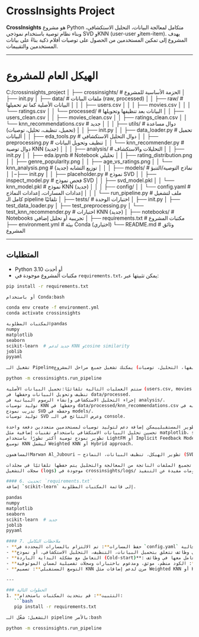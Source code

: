 # CrossInsights Project

**CrossInsights** هو مشروع Python متكامل لمعالجة البيانات، التحليل الاستكشافي، وبناء نظام توصية باستخدام نموذجي SVD وKNN (user-user وitem-item). يهدف المشروع إلى تمكين المستخدمين من الحصول على توصيات أفلام ذكية بناءً على بيانات المستخدمين والتقييمات.

---

# الهيكل العام للمشروع

C:/crossinsights_project
│
├── crossinsights/ # الحزمة الأساسية للمشروع
│ ├── init.py
│ ├── data/ # ملفات البيانات (raw, processed)
│ │ ├── raw/ # البيانات الأصلية كما تم تحميلها
│ │ │ ├── users.csv
│ │ │ ├── movies.csv
│ │ │ └── ratings.csv
│ │ └── processed/ # البيانات بعد تنظيفها وتحويلها
│ │ ├── users_clean.csv
│ │ ├── movies_clean.csv
│ │ ├── ratings_clean.csv
│ │ └── knn_recommendations.csv  # جديد
│ │
│ ├── utils/ # دوال مساعدة (تحميل، تنظيف، تحليل، توصيات)
│ │ ├── init.py
│ │ ├── data_loader.py # تحميل البيانات
│ │ ├── eda_tools.py # دوال التحليل الاستكشافي
│ │ ├── preprocessing.py # تنظيف وتحويل البيانات
│ │ └── knn_recommender.py # دوال توصية KNN (جديد)
│ │
│ ├── analysis/ # التحليلات والاستكشاف
│ │ ├── init.py
│ │ ├── eda.ipynb # Notebook تحليلي
│ │ ├── rating_distribution.png
│ │ ├── genre_popularity.png
│ │ ├── age_vs_ratings.png
│ │ └── knn_analysis.png # توزيع التشابه (جديد)
│ │
│ ├── models/ # نماذج التوصية/التنبؤ
│ │–├── init.py
│ │ ├── placeholder.py # نموذج SVD
│ │ ├── inspect_model.py # فحص نموذج SVD
│ │ ├── svd_model.pkl
│ │ └── knn_model.pkl # نموذج KNN (جديد)
│ │
│ ├── config/
│ │ └── config.yaml # إعدادات المسارات، إعدادات النماذج
│ │
│ └── run_pipeline.py # ملف لتشغيل كامل الـ pipeline تلقائيًا
│
├── tests/ # اختبارات الوحدة
│ ├── init.py
│ ├── test_data_loader.py
│ ├── test_preprocessing.py
│ └── test_knn_recommender.py # اختبارات KNN (جديد)
│
├── notebooks/ # Notebooks تجريبية أو تحليل إضافي
│
├── requirements.txt # مكتبات المشروع
├── environment.yml # بيئة Conda (اختياري)
└── README.md # وثائق المشروع


---

## المتطلبات

- Python 3.10 أو أحدث
- مكتبات المشروع موجودة في `requirements.txt`، يمكن تثبيتها عبر:

```bash
pip install -r requirements.txt

أو باستخدام Conda:bash

conda env create -f environment.yml
conda activate crossinsights

المكتبات المطلوبةpandas
numpy
matplotlib
seaborn
scikit-learn  # جديد لدعم KNN وcosine similarity
joblib
pyyaml

تشغيل الـ Pipelineيمكنك تشغيل جميع مراحل المشروع (تحميل البيانات، تنظيفها، التحليل، توصيات KNN، تدريب SVD، وتوليد التوصيات) باستخدام:bash

python -m crossinsights.run_pipeline

ستتم العمليات التالية تلقائيًا:تحميل البيانات الأصلية (users.csv, movies.csv, ratings.csv) من مجلد data/raw.
تنظيف وتحويل البيانات وحفظها في data/processed.
إجراء التحليل الاستكشافي وإنشاء الرسوم البيانية في analysis/.
توليد توصيات KNN وحفظها في data/processed/knn_recommendations.csv وإنشاء رسم توزيع التشابه في analysis/knn_analysis.png.
تدريب نموذج SVD وحفظه في models/.
توليد توصيات SVD وعرض النتائج في الـ console.

التوصيات والتطوير المستقبلييمكن إضافة دعم لتوليد توصيات لمستخدمين متعددين دفعة واحدة.
تحسين تحليل البيانات الاستكشافي باستخدام تقنيات إضافية مثل matplotlib، seaborn، أو plotly.
تطوير نموذج توصية أكثر تطورًا باستخدام LightFM أو Implicit Feedback Models.
توسيع KNN ليشمل Weighted KNN أو Hybrid approach.

المساهمونMarwan Al_Jubouri – تطوير الهيكل، تنظيف البيانات، النماذج (SVD وKNN)، والتحليل الاستكشافي.

الملاحظاتجميع الملفات الناتجة من المعالجة والتحليل يتم حفظها تلقائيًا في مجلدات processed/ وanalysis/.
سجلات التشغيل (logs) موجودة في crossinsights/logs/ لتتبع أي خطأ أو معلومات مفيدة عن التنفيذ.

#### 6. تحديث: `requirements.txt`
إضافة `scikit-learn` إلى قائمة المكتبات المطلوبة.

pandas
numpy
matplotlib
seaborn
scikit-learn  # جديد
joblib
pyyaml

#### 7. ملاحظات التكامل
- **حفظ المسارات**: تم الالتزام بالمسارات المحددة في `config.yaml` لضمان التناسق مع الهيكلية الحالية.
- **الحفاظ على الوظائف الحالية**: لم يتم تعديل أي وظائف تتعلق بتحميل البيانات، التنظيف، التحليل الاستكشافي، أو نموذج SVD، مما يضمن استقرار النظام.
- **التعامل مع مشكلة البداية الباردة (Cold-start)**: تم التعامل معها في وظائف KNN عبر إرجاع DataFrame فارغة مع رسالة تحذير في السجل.
- **الجودة والاحترافية**: الكود منظم، موثق، ومدعوم باختبارات وسجلات تفصيلية لضمان الموثوقية.
- **التوسع المستقبلي**: تصميم KNN مرن لدعم إضافات مثل Weighted KNN أو Hybrid approach.

---

### الخطوات التالية
1. **التثبيت**: قم بتحديث المكتبات باستخدام:
   ```bash
   pip install -r requirements.txt

التشغيل: شغّل الـ pipeline بالأمر:bash

python -m crossinsights.run_pipeline

